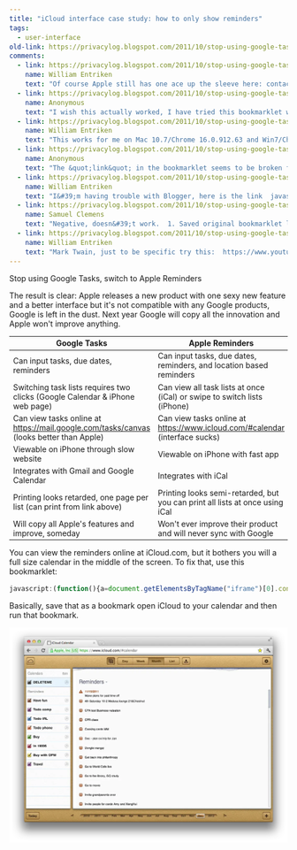 ```yaml
---
title: "iCloud interface case study: how to only show reminders"
tags:
  - user-interface
old-link: https://privacylog.blogspot.com/2011/10/stop-using-google-tasks-switch-to-apple.html
comments:
  - link: https://privacylog.blogspot.com/2011/10/stop-using-google-tasks-switch-to-apple.html#comment-4346638616049646308
    name: William Entriken
    text: "Of course Apple still has one ace up the sleeve here: contact based reminders. It would pull up a reminder when you call, email or text a person. And it could alert you if that contact physically comes in close proximity of you (based on friends and family location sharing)."
  - link: https://privacylog.blogspot.com/2011/10/stop-using-google-tasks-switch-to-apple.html#comment-5459943631317975893
    name: Anonymous
    text: "I wish this actually worked, I have tried this bookmarklet with chrome and IE with no luck. I wish I could view only my tasks in icloud but not luck I suppose.."
  - link: https://privacylog.blogspot.com/2011/10/stop-using-google-tasks-switch-to-apple.html#comment-7834417488005982859
    name: William Entriken
    text: "This works for me on Mac 10.7/Chrome 16.0.912.63 and Win7/Chrome. First load https://www.icloud.com/#calendar then run the bookmarklet. What browser version are you using?"
  - link: https://privacylog.blogspot.com/2011/10/stop-using-google-tasks-switch-to-apple.html#comment-8968492852426646226
    name: Anonymous
    text: "The &quot;link&quot; in the bookmarklet seems to be broken for me - it ends at the end of the first getElementsByTagName function call. Does anyone have a working bookmarklet?"
  - link: https://privacylog.blogspot.com/2011/10/stop-using-google-tasks-switch-to-apple.html#comment-8258404242252704446
    name: William Entriken
    text: "I&#39;m having trouble with Blogger, here is the link  javascript:(function(){a=document.getElementsByTagName(&quot;iframe&quot;)[0].contentWindow.document;a.getElementsByClassName(&quot;month-tab&quot;)[0].style.display=&quot;none&quot;;a.getElementsByClassName(&quot;sc-split-divider-view&quot;)[0].style.display=&quot;none&quot;;a.getElementsByClassName(&quot;todo-list-container&quot;)[0].style.left=&quot;0&quot;;a.getElementsByClassName(&quot;todo-list-container&quot;)[0].style.width=&quot;100%&quot;;})();  please let me know if that works"
  - link: https://privacylog.blogspot.com/2011/10/stop-using-google-tasks-switch-to-apple.html#comment-4679774528341302598
    name: Samuel Clemens
    text: "Negative, doesn&#39;t work.  1. Saved original bookmarklet link to my bookmarks bar in Chrome 16.  2. Edited the bookmark to use the javascript in your comment above.  3. Went to iCal&#39;s calendar view, then clicked the bookmarklet.  No love, nothing happened."
  - link: https://privacylog.blogspot.com/2011/10/stop-using-google-tasks-switch-to-apple.html#comment-795219711647806507
    name: William Entriken
    text: "Mark Twain, just to be specific try this:  https://www.youtube.com/watch?v=JlY_xIAZO8M"
---
```


Stop using Google Tasks, switch to Apple Reminders

The result is clear: Apple releases a new product with one sexy new feature and a better interface but it's not compatible with any Google products, Google is left in the dust. Next year Google will copy all the innovation and Apple won't improve anything.

| Google Tasks | Apple Reminders |
|--------------|-----------------|
| Can input tasks, due dates, reminders | Can input tasks, due dates, reminders, and location based reminders |
| Switching task lists requires two clicks (Google Calendar & iPhone web page) | Can view all task lists at once (iCal) or swipe to switch lists (iPhone) |
| Can view tasks online at <https://mail.google.com/tasks/canvas> (looks better than Apple) | Can view tasks online at <https://www.icloud.com/#calendar> (interface sucks) |
| Viewable on iPhone through slow website | Viewable on iPhone with fast app |
| Integrates with Gmail and Google Calendar | Integrates with iCal |
| Printing looks retarded, one page per list (can print from link above) | Printing looks semi-retarded, but you can print all lists at once using iCal |
| Will copy all Apple's features and improve, someday | Won't ever improve their product and will never sync with Google |

You can view the reminders online at iCloud.com, but it bothers you will a full size calendar in the middle of the screen. To fix that, use this bookmarklet:

```javascript
javascript:(function(){a=document.getElementsByTagName("iframe")[0].contentWindow.document;a.getElementsByClassName("month-tab")[0].style.display="none";a.getElementsByClassName("sc-split-divider-view")[0].style.display="none";a.getElementsByClassName("todo-list-container")[0].style.left="0";a.getElementsByClassName("todo-list-container")[0].style.width="100%";})();
```

Basically, save that as a bookmark open iCloud to your calendar and then run that bookmark.

![Hide calendars](/assets/images/2011-12-01-stop-using-google-tasks-switch-to-apple.webp)
